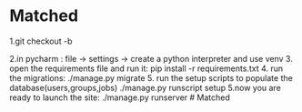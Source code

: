 # Matched
1.git checkout -b <chooseyourbranchname>

2.in pycharm : file -> settings -> create a python interpreter and use venv
3. open the requirements file and run it:
      pip install -r requirements.txt
4. run the migrations:
   ./manage.py migrate
5. run the setup scripts to populate the database(users,groups,jobs)
   ./manage.py runscript setup
5.now you are ready to launch the site:
  ./manage.py runserver
#   M a t c h e d  
 
